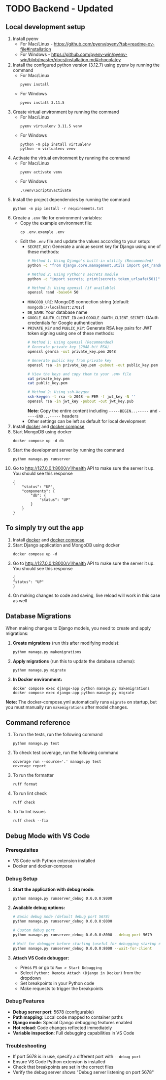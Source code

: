 # TODO Backend - Updated

## Local development setup
1. Install pyenv
    - For Mac/Linux - https://github.com/pyenv/pyenv?tab=readme-ov-file#installation
    - For Windows - https://github.com/pyenv-win/pyenv-win/blob/master/docs/installation.md#chocolatey
2. Install the configured python version (3.12.7) using pyenv by running the command
    - For Mac/Linux
        ```
        pyenv install
        ```
    - For Windows
        ```
        pyenv install 3.11.5
        ```
3. Create virtual environment by running the command
    - For Mac/Linux
        ```
        pyenv virtualenv 3.11.5 venv
        ```
    - For Windows
        ```
        python -m pip install virtualenv
        python -m virtualenv venv
        ```
4. Activate the virtual environment by running the command
    - For Mac/Linux
        ```
        pyenv activate venv
        ```
    - For Windows
        ```
        .\venv\Scripts\activate
        ```
5. Install the project dependencies by running the command
    ```
    python -m pip install -r requirements.txt
    ```
6. Create a `.env` file for environment variables:
    - Copy the example environment file:
        ```
        cp .env.example .env
        ```
    - Edit the `.env` file and update the values according to your setup:
        - `SECRET_KEY`: Generate a unique secret key for Django using one of these methods:
            ```bash
            # Method 1: Using Django's built-in utility (Recommended)
            python -c "from django.core.management.utils import get_random_secret_key; print(get_random_secret_key())"
            
            # Method 2: Using Python's secrets module
            python -c "import secrets; print(secrets.token_urlsafe(50))"
            
            # Method 3: Using openssl (if available)
            openssl rand -base64 50
            ```
        - `MONGODB_URI`: MongoDB connection string (default: `mongodb://localhost:27017`)
        - `DB_NAME`: Your database name
        - `GOOGLE_OAUTH_CLIENT_ID` and `GOOGLE_OAUTH_CLIENT_SECRET`: OAuth credentials for Google authentication
        - `PRIVATE_KEY` and `PUBLIC_KEY`: Generate RSA key pairs for JWT token signing using one of these methods:
            ```bash
            # Method 1: Using openssl (Recommended)
            # Generate private key (2048-bit RSA)
            openssl genrsa -out private_key.pem 2048
            
            # Generate public key from private key
            openssl rsa -in private_key.pem -pubout -out public_key.pem
            
            # View the keys and copy them to your .env file
            cat private_key.pem
            cat public_key.pem
            
            # Method 2: Using ssh-keygen
            ssh-keygen -t rsa -b 2048 -m PEM -f jwt_key -N ''
            openssl rsa -in jwt_key -pubout -out jwt_key.pub
            ```
            **Note**: Copy the entire content including `-----BEGIN...-----` and `-----END...-----` headers
        - Other settings can be left as default for local development
7. Install [docker](https://docs.docker.com/get-docker/) and [docker compose](https://docs.docker.com/compose/install/)
8. Start MongoDB using docker
    ```
    docker compose up -d db
    ```
9. Start the development server by running the command
    ```
    python manage.py runserver
    ```
10. Go to http://127.0.0.1:8000/v1/health API to make sure the server it up. You should see this response
    ```
    {
        "status": "UP",
        "components": {
            "db": {
                "status": "UP"
            }
        }
    }
    ```

## To simply try out the app
1. Install [docker](https://docs.docker.com/get-docker/) and [docker compose](https://docs.docker.com/compose/install/)
2. Start Django application and MongoDB using docker
    ```
    docker compose up -d
    ```
3. Go to http://127.0.0.1:8000/v1/health API to make sure the server it up. You should see this response
    ```
    {
    "status": "UP"
    }
    ```
4. On making changes to code and saving, live reload will work in this case as well

## Database Migrations

When making changes to Django models, you need to create and apply migrations:

1. **Create migrations** (run this after modifying models):
    ```
    python manage.py makemigrations
    ```

2. **Apply migrations** (run this to update the database schema):
    ```
    python manage.py migrate
    ```

3. **In Docker environment:**
    ```
    docker compose exec django-app python manage.py makemigrations
    docker compose exec django-app python manage.py migrate
    ```

**Note:** The docker-compose.yml automatically runs `migrate` on startup, but you must manually run `makemigrations` after model changes.

## Command reference
1. To run the tests, run the following command
    ```
    python manage.py test
    ```
2. To check test coverage, run the following command
    ```
    coverage run --source='.' manage.py test
    coverage report
    ```
3. To run the formatter
    ```
    ruff format
    ```
4. To run lint check
    ```
    ruff check
    ```
5. To fix lint issues
    ```
    ruff check --fix
    ```

## Debug Mode with VS Code

### Prerequisites
- VS Code with Python extension installed
- Docker and docker-compose

### Debug Setup

1. **Start the application with debug mode:**
   ```
   python manage.py runserver_debug 0.0.0.0:8000
   ```

2. **Available debug options:**
   ```bash
   # Basic debug mode (default debug port 5678)
   python manage.py runserver_debug 0.0.0.0:8000
   
   # Custom debug port
   python manage.py runserver_debug 0.0.0.0:8000 --debug-port 5679
   
   # Wait for debugger before starting (useful for debugging startup code)
   python manage.py runserver_debug 0.0.0.0:8000 --wait-for-client
   ```

3. **Attach VS Code debugger:**
   - Press `F5` or go to `Run > Start Debugging`
   - Select `Python: Remote Attach (Django in Docker)` from the dropdown
   - Set breakpoints in your Python code
   - Make requests to trigger the breakpoints

### Debug Features
- **Debug server port**: 5678 (configurable)
- **Path mapping**: Local code mapped to container paths
- **Django mode**: Special Django debugging features enabled
- **Hot reload**: Code changes reflected immediately
- **Variable inspection**: Full debugging capabilities in VS Code

### Troubleshooting
- If port 5678 is in use, specify a different port with `--debug-port`
- Ensure VS Code Python extension is installed
- Check that breakpoints are set in the correct files
- Verify the debug server shows "Debug server listening on port 5678"
